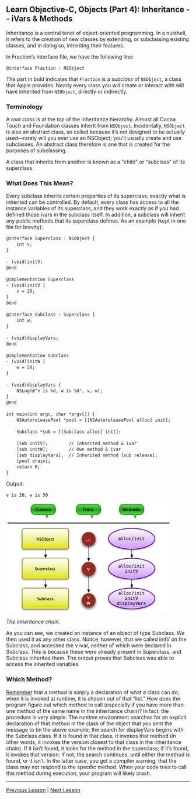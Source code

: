 ## Learn Objective-C, Objects (Part 4): Inheritance -- iVars & Methods

Inheritance is a central tenet of object-oriented programming. In a nutshell, it refers to the creation of new classes by extending, or subclassing existing classes, and in doing so, inheriting their features.

In Fraction‘s interface file, we have the following line:

```objc
@interface Fraction : NSObject
```

The part in bold indicates that `Fraction` is a *subclass* of `NSObject`, a class that Apple provides. Nearly every class you will create or interact with will have inherited from `NSObject`, directly or indirectly.

### Terminology

A *root class* is at the top of the inheritance hierarchy. Almost all Cocoa Touch and Foundation classes inherit from `NSObject`. Incidentally, `NSObject` is also an abstract class, so called because it’s not designed to be actually used—rarely will you ever use an NSObject; you’ll usually create and use subclasses. An abstract class therefore is one that is created for the purposes of subclassing.

A class that inherits from another is known as a "child" or "subclass" of its superclass.

### What Does This Mean?

Every subclass inherits certain properties of its superclass; exactly what is inherited can be controlled. By default, every class has access to all the instance variables of its superclass, and they work exactly as if you had defined those ivars in the subclass itself. In addition, a subclass will inherit any public methods that its superclass defines. As an example (kept in one file for brevity):

```objc
@interface Superclass : NSObject {
    int v;
}

- (void)initV;
@end

@implementation Superclass
- (void)initV {
    v = 20;
}
@end

@interface Subclass : Superclass {
    int w;
}

- (void)displayVars;
@end

@implementation Subclass
- (void)initW {
    w = 50;
}

- (void)displayVars {
    NSLog(@"v is %d, w is %d", v, w);
}
@end

int main(int argc, char *argv[]) {
    NSAutoreleasePool *pool = [[NSAutoreleasePool alloc] init];

    Subclass *sub = [[Subclass alloc] init];

    [sub initV];        // Inherited method & ivar
    [sub initW];        // Own method & ivar
    [sub displayVars];  // Inherited method [sub release];
    [pool drain];
    return 0;
}
```

Output:

```
v is 20, w is 50
```

![Objective-C inheritance chain](../image_resources/objective-c-inheritance-chain.png)

*The inheritance chain.*

As you can see, we created an instance of an object of type Subclass. We then used it as any other class. Notice, however, that we called initV on the Subclass, and accessed the v ivar, neither of which were declared in Subclass. This is because these were already present in Superclass, and Subclass inherited them. The output proves that Subclass was able to access the inherited variables.

### Which Method?

[Remember](61.md) that a method is simply a declaration of what a class can do; when it is invoked at runtime, it is chosen out of that “list.” How does the program figure out which method to call (especially if you have more than one method of the same name in the inheritance chain)? In fact, the procedure is very simple. The runtime environment searches for an explicit declaration of that method in the class of the object that you sent the message to (in the above example, the search for displayVars begins with the Subclass class. If it is found in that class, it invokes that method (in other words, it invokes the version closest to that class in the inheritance chain). If it isn’t found, it looks for the method in the superclass; if it’s found, it invokes that version; if not, the search continues, until either the method is found, or it isn’t. In the latter case, you get a compiler warning, that the class may not respond to the specific method. When your code tries to call this method during execution, your program will likely crash.

---

[Previous Lesson](62.md) | [Next Lesson](65.md)
